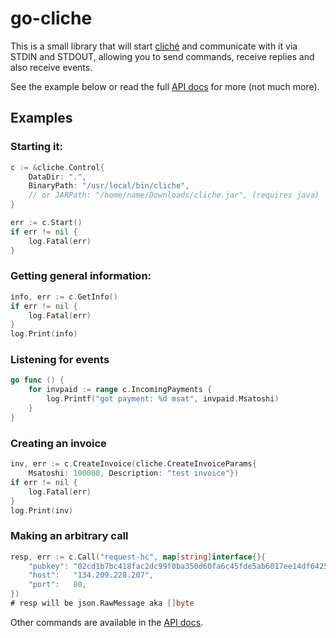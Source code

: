 # go-cliche

This is a small library that will start [cliché](https://github.com/fiatjaf/cliche) and communicate with it via STDIN and STDOUT, allowing you to send commands, receive replies and also receive events.

See the example below or read the full [API docs](https://pkg.go.dev/github.com/fiatjaf/go-cliche) for more (not much more).

## Examples

### Starting it:

```go
c := &cliche.Control{
	DataDir: ".",
    BinaryPath: "/usr/local/bin/cliche",
	// or JARPath: "/home/name/Downloads/cliche.jar", (requires java)
}

err := c.Start()
if err != nil {
	log.Fatal(err)
}
```

### Getting general information:

```go
info, err := c.GetInfo()
if err != nil {
	log.Fatal(err)
}
log.Print(info)
```

### Listening for events

```go
go func () {
	for invpaid := range c.IncomingPayments {
		log.Printf("got payment: %d msat", invpaid.Msatoshi)
    }
}
```

### Creating an invoice

```go
inv, err := c.CreateInvoice(cliche.CreateInvoiceParams{
	Msatoshi: 100000, Description: "test invoice"})
if err != nil {
	log.Fatal(err)
}
log.Print(inv)
```

### Making an arbitrary call

```go
resp, err := c.Call("request-hc", map[string]interface{}{
	"pubkey": "02cd1b7bc418fac2dc99f0ba350d60fa6c45fde5ab6017ee14df6425df485fb1dd",
	"host":   "134.209.228.207",
	"port":   80,
})
# resp will be json.RawMessage aka []byte
```

Other commands are available in the [API docs](https://pkg.go.dev/github.com/fiatjaf/go-cliche).
